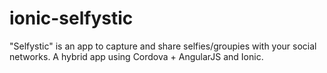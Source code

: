 # ionic-selfystic
"Selfystic" is an app to capture and share selfies/groupies with your social networks. A hybrid app using Cordova + AngularJS and Ionic.
